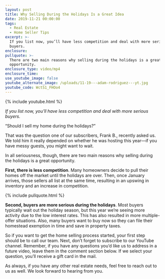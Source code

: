 ```yaml
---
layout: post
title: Why Selling During the Holidays Is a Great Idea
date: 2019-11-21 00:00:00
tags:
  - Real Estate
  - Home Seller Tips
excerpt: >-
  If you list now, you’ll have less competition and deal with more serious
  buyers.
enclosure:
pullquote: >-
  There are two main reasons why selling during the holidays is a great
  opportunity.
enclosure_type: video/mp4
enclosure_time:
use_youtube_image: false
youtube_alternate_image: /uploads/11-19---adam-rodriguez---yt.jpg
youtube_code: WctS1_FHOo4
---
```


{% include youtube.html %}

*If you list now, you’ll have less competition and deal with more serious buyers.*

“Should I sell my home during the holidays?”

That was the question one of our subscribers, Frank B., recently asked us. We told him it really depended on whether he was hosting this year—if you have messy guests, you might want to wait.

In all seriousness, though, there are two main reasons why selling during the holidays is a great opportunity.

**First, there is less competition**. Many homeowners decide to pull their homes off the market until the holidays are over. Then, once January arrives, those sellers all list at the same time, resulting in an upswing in inventory and an increase in competition.

{% include pullquote.html %}

**Second, buyers are more serious during the holidays**. Most buyers typically wait out the holiday season, but this year we’re seeing more activity due to the low interest rates. This has also resulted in more multiple-offer situations. Also, many buyers want to buy now so they can file their homestead exemption in time and save in property taxes.

So if you want to get the home selling process started, your first step should be to call our team. Next, don’t forget to subscribe to our YouTube channel. Remember, if you have any questions you’d like us to address in a future video, leave them in the comment section below. If we select your question, you’ll receive a gift card in the mail.

As always, if you have any other real estate needs, feel free to reach out to us as well. We look forward to hearing from you.